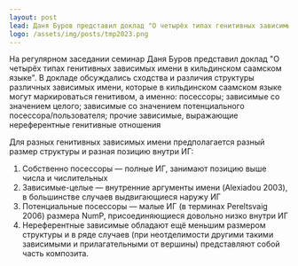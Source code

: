 ```yaml
---
layout: post
lead: Даня Буров представил доклад "О четырёх типах генитивных зависимых имени в кильдинском саамском языке".
logo: /assets/img/posts/tmp2023.png
---
```


На регулярном заседании семинар Даня Буров представил доклад "О четырёх типах генитивных зависимых имени в кильдинском саамском языке". В докладе обсуждались сходства и различия структуры различных зависимых имени, которые в кильдинском саамском языке могут маркироваться генитивом, а именно: посессоры; зависимые со значением целогo; зависимые со значением потенциального посессора/пользователя; прочие зависимые, выражающие нереферентные генитивные отношения 

Для разных генитивных зависимых имени предполагается разный размер структуры и разная позицию внутри ИГ:
1.	Собственно посессоры — полные ИГ, занимают позицию выше числа и числительных
2.	Зависимые-целые — внутренние аргументы имени (Alexiadou 2003), в большинстве случаев выдвигающиеся наружу ИГ
3.	Потенциальные посессоры — малые ИГ (в терминах Pereltsvaig 2006) размера NumP, присоединяющиеся довольно низко внутри ИГ
4.	Нереферентные зависимые обладают ещё меньшим размером структуры и в ряде случаев (при неотделимости другими такими зависимыми и прилагательными от вершины) представляют собой часть композита.
